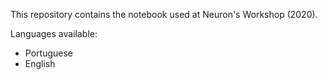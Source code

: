 This repository contains the notebook used at Neuron's Workshop (2020).

Languages available: 
- Portuguese
- English
